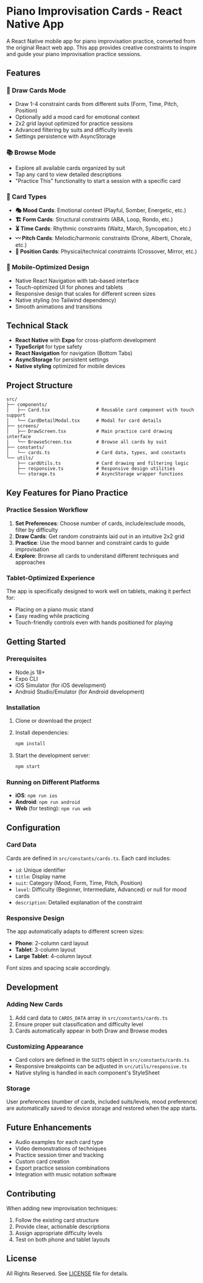 # Piano Improvisation Cards - React Native App

A React Native mobile app for piano improvisation practice, converted from the original React web app. This app provides creative constraints to inspire and guide your piano improvisation practice sessions.

## Features

### 🎲 Draw Cards Mode

- Draw 1-4 constraint cards from different suits (Form, Time, Pitch, Position)
- Optionally add a mood card for emotional context
- 2x2 grid layout optimized for practice sessions
- Advanced filtering by suits and difficulty levels
- Settings persistence with AsyncStorage

### 📚 Browse Mode

- Explore all available cards organized by suit
- Tap any card to view detailed descriptions
- "Practice This" functionality to start a session with a specific card

### 🎹 Card Types

- **🎭 Mood Cards**: Emotional context (Playful, Somber, Energetic, etc.)
- **🏗️ Form Cards**: Structural constraints (ABA, Loop, Rondo, etc.)
- **⏳ Time Cards**: Rhythmic constraints (Waltz, March, Syncopation, etc.)
- **〰️ Pitch Cards**: Melodic/harmonic constraints (Drone, Alberti, Chorale, etc.)
- **🎹 Position Cards**: Physical/technical constraints (Crossover, Mirror, etc.)

### 📱 Mobile-Optimized Design

- Native React Navigation with tab-based interface
- Touch-optimized UI for phones and tablets
- Responsive design that scales for different screen sizes
- Native styling (no Tailwind dependency)
- Smooth animations and transitions

## Technical Stack

- **React Native** with **Expo** for cross-platform development
- **TypeScript** for type safety
- **React Navigation** for navigation (Bottom Tabs)
- **AsyncStorage** for persistent settings
- **Native styling** optimized for mobile devices

## Project Structure

```
src/
├── components/
│   ├── Card.tsx                 # Reusable card component with touch support
│   └── CardDetailModal.tsx      # Modal for card details
├── screens/
│   ├── DrawScreen.tsx           # Main practice card drawing interface
│   └── BrowseScreen.tsx         # Browse all cards by suit
├── constants/
│   └── cards.ts                 # Card data, types, and constants
└── utils/
    ├── cardUtils.ts             # Card drawing and filtering logic
    ├── responsive.ts            # Responsive design utilities
    └── storage.ts               # AsyncStorage wrapper functions
```

## Key Features for Piano Practice

### Practice Session Workflow

1. **Set Preferences**: Choose number of cards, include/exclude moods, filter by difficulty
2. **Draw Cards**: Get random constraints laid out in an intuitive 2x2 grid
3. **Practice**: Use the mood banner and constraint cards to guide improvisation
4. **Explore**: Browse all cards to understand different techniques and approaches

### Tablet-Optimized Experience

The app is specifically designed to work well on tablets, making it perfect for:

- Placing on a piano music stand
- Easy reading while practicing
- Touch-friendly controls even with hands positioned for playing

## Getting Started

### Prerequisites

- Node.js 18+
- Expo CLI
- iOS Simulator (for iOS development)
- Android Studio/Emulator (for Android development)

### Installation

1. Clone or download the project
2. Install dependencies:

   ```bash
   npm install
   ```

3. Start the development server:
   ```bash
   npm start
   ```

### Running on Different Platforms

- **iOS**: `npm run ios`
- **Android**: `npm run android`
- **Web** (for testing): `npm run web`

## Configuration

### Card Data

Cards are defined in `src/constants/cards.ts`. Each card includes:

- `id`: Unique identifier
- `title`: Display name
- `suit`: Category (Mood, Form, Time, Pitch, Position)
- `level`: Difficulty (Beginner, Intermediate, Advanced) or null for mood cards
- `description`: Detailed explanation of the constraint

### Responsive Design

The app automatically adapts to different screen sizes:

- **Phone**: 2-column card layout
- **Tablet**: 3-column layout
- **Large Tablet**: 4-column layout

Font sizes and spacing scale accordingly.

## Development

### Adding New Cards

1. Add card data to `CARDS_DATA` array in `src/constants/cards.ts`
2. Ensure proper suit classification and difficulty level
3. Cards automatically appear in both Draw and Browse modes

### Customizing Appearance

- Card colors are defined in the `SUITS` object in `src/constants/cards.ts`
- Responsive breakpoints can be adjusted in `src/utils/responsive.ts`
- Native styling is handled in each component's StyleSheet

### Storage

User preferences (number of cards, included suits/levels, mood preference) are automatically saved to device storage and restored when the app starts.

## Future Enhancements

- Audio examples for each card type
- Video demonstrations of techniques
- Practice session timer and tracking
- Custom card creation
- Export practice session combinations
- Integration with music notation software

## Contributing

When adding new improvisation techniques:

1. Follow the existing card structure
2. Provide clear, actionable descriptions
3. Assign appropriate difficulty levels
4. Test on both phone and tablet layouts

## License

All Rights Reserved. See [LICENSE](LICENSE) file for details.
